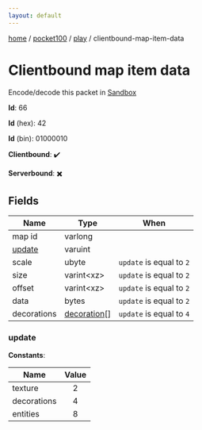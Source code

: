 ```yaml
---
layout: default
---
```


[home](/)  /  [pocket100](/protocol/pocket100)  /  [play](/protocol/pocket100/play)  /  clientbound-map-item-data

# Clientbound map item data

Encode/decode this packet in [Sandbox](../../../sandbox/pocket100#play.clientbound_map_item_data)

**Id**: 66

**Id** (hex): 42

**Id** (bin): 01000010

**Clientbound**: ✔️

**Serverbound**: ✖️

## Fields

Name | Type | When
---|---|:---:
map id | varlong | 
[update](#update) | varuint | 
scale | ubyte | <code>update</code> is equal to <code>2 |  | update</code> is equal to <code>4</code>
size | varint&lt;xz&gt; | <code>update</code> is equal to <code>2</code>
offset | varint&lt;xz&gt; | <code>update</code> is equal to <code>2</code>
data | bytes | <code>update</code> is equal to <code>2</code>
decorations | [decoration](/protocol/pocket100/types/decoration)[] | <code>update</code> is equal to <code>4</code>

### update

**Constants**:

Name | Value
---|:---:
texture | 2
decorations | 4
entities | 8
